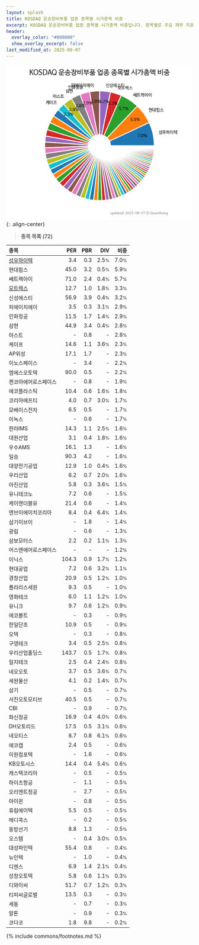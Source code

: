 ```yaml
---
layout: splash
title: KOSDAQ 운송장비부품 업종 종목별 시가총액 비중
excerpt: KOSDAQ 운송장비부품 업종 종목별 시가총액 비중입니다. 종목별로 주요 재무 지표를 함께 표시합니다.
header:
  overlay_color: "#800000"
  show_overlay_excerpt: false
last_modified_at: 2025-08-07
---
```



![KOSDAQ 운송장비부품 업종 종목별 시가총액 비중](/stats/sector/images/kosdaq_업종_운송장비부품_종목.png){: .align-center}


> **종목 목록 (72)**<a id="list"></a>

| **종목** | **PER** | **PBR** | **DIV** | **비중** |
| :------- | ------: | ------: | ------: | -------: |
| [성우하이텍](/015750/) | 3.4 | 0.3 | 2.5<small>%</small> | 7.0<small>%</small> |
| 현대힘스 | 45.0 | 3.2 | 0.5<small>%</small> | 5.9<small>%</small> |
| 쎄트렉아이 | 71.0 | 2.4 | 0.4<small>%</small> | 5.7<small>%</small> |
| [모트렉스](/118990/) | 12.7 | 1.0 | 1.8<small>%</small> | 3.3<small>%</small> |
| 신성에스티 | 56.9 | 3.9 | 0.4<small>%</small> | 3.2<small>%</small> |
| 피에이치에이 | 3.5 | 0.3 | 3.1<small>%</small> | 2.9<small>%</small> |
| 인화정공 | 11.5 | 1.7 | 1.4<small>%</small> | 2.9<small>%</small> |
| 삼현 | 44.9 | 3.4 | 0.4<small>%</small> | 2.8<small>%</small> |
| 아스트 | - | 0.8 | - | 2.8<small>%</small> |
| 케이프 | 14.6 | 1.1 | 3.6<small>%</small> | 2.3<small>%</small> |
| AP위성 | 17.1 | 1.7 | - | 2.3<small>%</small> |
| 이노스페이스 | - | 3.4 | - | 2.2<small>%</small> |
| 엠에스오토텍 | 90.0 | 0.5 | - | 2.2<small>%</small> |
| 켄코아에어로스페이스 | - | 0.8 | - | 1.9<small>%</small> |
| 에코플라스틱 | 10.4 | 0.6 | 1.6<small>%</small> | 1.8<small>%</small> |
| 코리아에프티 | 4.0 | 0.7 | 3.0<small>%</small> | 1.7<small>%</small> |
| 모베이스전자 | 6.5 | 0.5 | - | 1.7<small>%</small> |
| 이녹스 | - | 0.6 | - | 1.7<small>%</small> |
| 한라IMS | 14.3 | 1.1 | 2.5<small>%</small> | 1.6<small>%</small> |
| 대원산업 | 3.1 | 0.4 | 1.8<small>%</small> | 1.6<small>%</small> |
| 우수AMS | 16.1 | 1.3 | - | 1.6<small>%</small> |
| 일승 | 90.3 | 4.2 | - | 1.6<small>%</small> |
| 대양전기공업 | 12.9 | 1.0 | 0.4<small>%</small> | 1.6<small>%</small> |
| 우리산업 | 6.2 | 0.7 | 2.0<small>%</small> | 1.6<small>%</small> |
| 아진산업 | 5.8 | 0.3 | 3.6<small>%</small> | 1.5<small>%</small> |
| 유니테크노 | 7.2 | 0.6 | - | 1.5<small>%</small> |
| 케이엔더블유 | 21.4 | 0.6 | - | 1.4<small>%</small> |
| 엔브이에이치코리아 | 8.4 | 0.4 | 6.4<small>%</small> | 1.4<small>%</small> |
| 삼기이브이 | - | 1.8 | - | 1.4<small>%</small> |
| 광림 | - | 0.6 | - | 1.3<small>%</small> |
| 삼보모터스 | 2.2 | 0.2 | 1.1<small>%</small> | 1.3<small>%</small> |
| 어스앤에어로스페이스 | - | - | - | 1.2<small>%</small> |
| 이닉스 | 104.3 | 0.9 | 1.7<small>%</small> | 1.2<small>%</small> |
| 현대공업 | 7.2 | 0.6 | 3.2<small>%</small> | 1.1<small>%</small> |
| 경창산업 | 20.9 | 0.5 | 1.2<small>%</small> | 1.0<small>%</small> |
| 폴라리스세원 | 9.3 | 0.5 | - | 1.0<small>%</small> |
| 영화테크 | 6.0 | 1.1 | 1.2<small>%</small> | 1.0<small>%</small> |
| 유니크 | 9.7 | 0.6 | 1.2<small>%</small> | 0.9<small>%</small> |
| 에코볼트 | - | 0.3 | - | 0.9<small>%</small> |
| 한일단조 | 10.9 | 0.5 | - | 0.9<small>%</small> |
| 오텍 | - | 0.3 | - | 0.8<small>%</small> |
| 구영테크 | 3.4 | 0.5 | 2.5<small>%</small> | 0.8<small>%</small> |
| 우리산업홀딩스 | 143.7 | 0.5 | 1.7<small>%</small> | 0.8<small>%</small> |
| 일지테크 | 2.5 | 0.4 | 2.4<small>%</small> | 0.8<small>%</small> |
| 네오오토 | 3.7 | 0.5 | 3.6<small>%</small> | 0.7<small>%</small> |
| 세원물산 | 4.1 | 0.2 | 1.4<small>%</small> | 0.7<small>%</small> |
| 삼기 | - | 0.5 | - | 0.7<small>%</small> |
| 서진오토모티브 | 40.5 | 0.5 | - | 0.7<small>%</small> |
| CBI | - | 0.9 | - | 0.7<small>%</small> |
| 화신정공 | 16.9 | 0.4 | 4.0<small>%</small> | 0.6<small>%</small> |
| DH오토리드 | 17.5 | 0.5 | 3.1<small>%</small> | 0.6<small>%</small> |
| 네오티스 | 8.7 | 0.8 | 6.1<small>%</small> | 0.6<small>%</small> |
| 에코캡 | 2.4 | 0.5 | - | 0.6<small>%</small> |
| 이원컴포텍 | - | 1.6 | - | 0.6<small>%</small> |
| KB오토시스 | 14.4 | 0.4 | 5.4<small>%</small> | 0.6<small>%</small> |
| 캐스텍코리아 | - | 0.5 | - | 0.5<small>%</small> |
| 하이즈항공 | - | 1.1 | - | 0.5<small>%</small> |
| 오리엔트정공 | - | 2.7 | - | 0.5<small>%</small> |
| 아이윈 | - | 0.8 | - | 0.5<small>%</small> |
| 휴림에이텍 | 5.5 | 0.5 | - | 0.5<small>%</small> |
| 메디콕스 | - | 0.2 | - | 0.5<small>%</small> |
| 동방선기 | 8.8 | 1.3 | - | 0.5<small>%</small> |
| 오스템 | - | 0.4 | 3.0<small>%</small> | 0.5<small>%</small> |
| 대성파인텍 | 55.4 | 0.8 | - | 0.4<small>%</small> |
| 뉴인텍 | - | 1.0 | - | 0.4<small>%</small> |
| 디젠스 | 6.9 | 1.4 | 2.1<small>%</small> | 0.4<small>%</small> |
| 성창오토텍 | 5.8 | 0.6 | 1.1<small>%</small> | 0.3<small>%</small> |
| 디와이씨 | 51.7 | 0.7 | 1.2<small>%</small> | 0.3<small>%</small> |
| 티피씨글로벌 | 13.5 | 0.3 | - | 0.3<small>%</small> |
| 세동 | - | 0.7 | - | 0.3<small>%</small> |
| 알톤 | - | 0.9 | - | 0.3<small>%</small> |
| 코다코 | 1.8 | 9.8 | - | 0.2<small>%</small> |

{% include commons/footnotes.md %}